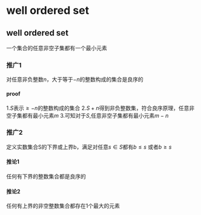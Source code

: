 # well ordered set

## well ordered set

一个集合的任意非空子集都有一个最小元素

### 推广1

对任意非负整数$n$，大于等于$-n$的整数构成的集合是良序的

#### proof

1.$S$表示$\geq -n$的整数构成的集合
2.$S+n$得到非负整数集，符合良序原理，任意非空子集都有最小元素$m$
3.可知对于$S$,任意非空子集都有最小元素$m-n$

### 推广2

定义实数集合S的下界或上界b，满足对任意$s  \in S$都有$b \leq s$ 或者$b \geq s$

#### 推论1

任何有下界的整数集合都是良序的

#### 推论2

任何有上界的非空整数集合都存在1个最大的元素
